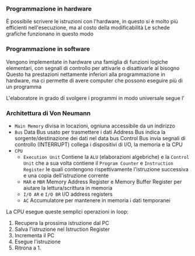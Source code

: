 ### Programmazione in hardware
È possibile scrivere le istruzioni con l'hardware, in questo si è molto più efficienti nell'esecuzione, ma al costo della modificabilità
Le schede grafiche funzionano in questo modo

### Programmazione in software
Vengono implementate in hardware una famiglia di funzioni logiche elementari, con segnali di controllo per attivarle o disattivarle al bisogno
Questo ha prestazioni nettamente inferiori alla programmazione in hardware, ma ci permette di avere computer che possono eseguire più di un programma

L'elaboratore in grado di svolgere i programmi in modo universale segue l'
### Architettura di Von Neumann
- `Main Memory`
  divisa in locazioni, ogniuna accessibile da un indirizzo
- `Bus`
  Data Bus usato per trasmettere i dati
  Address Bus indica la sorgente/destinazione dei dati nel data bus
  Control Bus invia segnali di controllo (INTERRUPT)
  collega i dispositivi di I/O, la memoria e la CPU
- `CPU`
	- `Execution Unit`
	  Contiene la `ALU` (elaborazioni algebriche)
	  e la `Control Unit` che a sua volta contiene il `Program Counter` e `Instruction Register` le quali contengono rispettivamente l'istruzione successiva e una copia dell'istruzione corrente
	- `MAR` e `MBR`
	  Memory Address Register e Memory Buffer Register per aiutare la lettura/scrittura in memoria
	- `I/O AR` e `I/O BR`
	  I/O address registers
	- `AC`
	  Accumulatore per mantenere in memoria i dati temporanei


La CPU esegue queste semplici operazioni in loop:
1. Recupera la prossima istruzione dal PC
2. Salva l'istruzione nel Istruction Register
3. Incrementa il PC
4. Esegue l'istruzione
5. Ritrona a 1.
